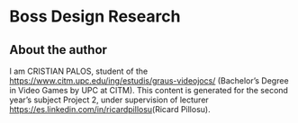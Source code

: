 # Boss Design Research

## About the author
I am CRISTIAN PALOS, student of the <https://www.citm.upc.edu/ing/estudis/graus-videojocs/> (Bachelor’s Degree in
Video Games by UPC at CITM). This content is generated for the second year’s subject Project 2, under supervision of lecturer
<https://es.linkedin.com/in/ricardpillosu>(Ricard Pillosu).

